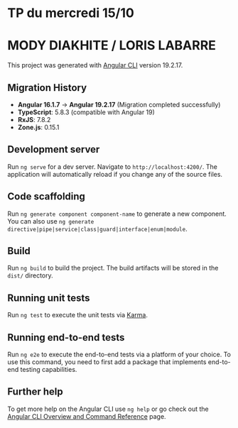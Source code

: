 # TP du mercredi 15/10

# MODY DIAKHITE / LORIS LABARRE

This project was generated with [Angular CLI](https://github.com/angular/angular-cli) version 19.2.17.

## Migration History
- **Angular 16.1.7** → **Angular 19.2.17** (Migration completed successfully)
- **TypeScript**: 5.8.3 (compatible with Angular 19)
- **RxJS**: 7.8.2
- **Zone.js**: 0.15.1

## Development server

Run `ng serve` for a dev server. Navigate to `http://localhost:4200/`. The application will automatically reload if you change any of the source files.

## Code scaffolding

Run `ng generate component component-name` to generate a new component. You can also use `ng generate directive|pipe|service|class|guard|interface|enum|module`.

## Build

Run `ng build` to build the project. The build artifacts will be stored in the `dist/` directory.

## Running unit tests

Run `ng test` to execute the unit tests via [Karma](https://karma-runner.github.io).

## Running end-to-end tests

Run `ng e2e` to execute the end-to-end tests via a platform of your choice. To use this command, you need to first add a package that implements end-to-end testing capabilities.

## Further help

To get more help on the Angular CLI use `ng help` or go check out the [Angular CLI Overview and Command Reference](https://angular.io/cli) page.
